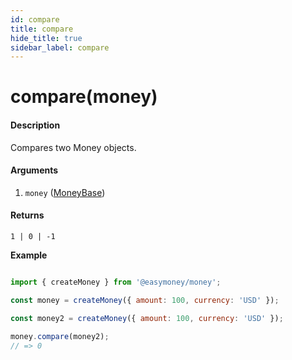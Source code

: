 ```yaml
---
id: compare
title: compare
hide_title: true
sidebar_label: compare
---
```



# compare(money)

#### Description

Compares two Money objects.

#### Arguments

1. `money` ([MoneyBase](Description.md#moneybase))

#### Returns

`1 | 0 | -1`


**Example**

```js

import { createMoney } from '@easymoney/money';

const money = createMoney({ amount: 100, currency: 'USD' });

const money2 = createMoney({ amount: 100, currency: 'USD' });

money.compare(money2);
// => 0

```
